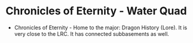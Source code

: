 # Chronicles of Eternity - Water Quad



* Chronicles of Eternity - Home to the major: Dragon History (Lore). It is very close to the LRC. It has connected subbasements as well.

